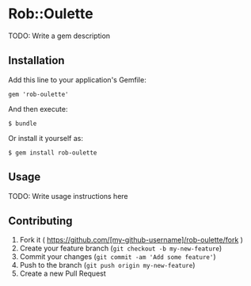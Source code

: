 # Rob::Oulette

TODO: Write a gem description

## Installation

Add this line to your application's Gemfile:

    gem 'rob-oulette'

And then execute:

    $ bundle

Or install it yourself as:

    $ gem install rob-oulette

## Usage

TODO: Write usage instructions here

## Contributing

1. Fork it ( https://github.com/[my-github-username]/rob-oulette/fork )
2. Create your feature branch (`git checkout -b my-new-feature`)
3. Commit your changes (`git commit -am 'Add some feature'`)
4. Push to the branch (`git push origin my-new-feature`)
5. Create a new Pull Request
